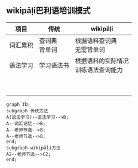 ## wikipāḷi巴利语培训模式

|项目|传统|wikipāḷi|
|-|-|-|
|词汇累积|查词典<br>背单词|根据语料查词典<br>无需背单词|
|语法学习|学习语法书|根据语料的实际情况<br>训练语法查询能力|
||||
||||
||||
||||
||||
||||
||||
||||
||||

```mermaid
graph TD;
subgraph 传统方法
A(语法学习)--语法学习-->B;
A--词汇记忆-->B;
A--老师节选-->B;
A--老师节选-->B;
end;
subgraph wikipāḷi方法
A2--老师节选-->C2;
end;

```